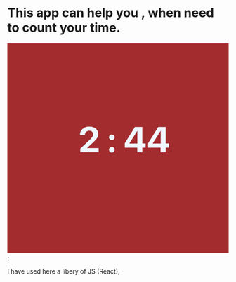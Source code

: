 # This app can help you , when need to count your time. 

![Alt-описание изображения](/src/01.png);

I have used here a libery  of JS (React); 